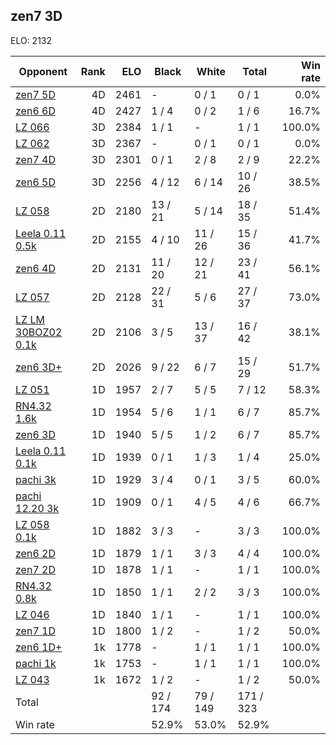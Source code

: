 ## zen7 3D ##

ELO: 2132

Opponent | Rank | ELO | Black | White | Total | Win rate
---------|-----:|----:|-------|-------|-------|-------:
[zen7 5D](zen7%205D.md) | 4D | 2461 | - | 0 / 1 | 0 / 1 | 0.0%
[zen6 6D](zen6%206D.md) | 4D | 2427 | 1 / 4 | 0 / 2 | 1 / 6 | 16.7%
[LZ 066](LZ%20066.md) | 3D | 2384 | 1 / 1 | - | 1 / 1 | 100.0%
[LZ 062](LZ%20062.md) | 3D | 2367 | - | 0 / 1 | 0 / 1 | 0.0%
[zen7 4D](zen7%204D.md) | 3D | 2301 | 0 / 1 | 2 / 8 | 2 / 9 | 22.2%
[zen6 5D](zen6%205D.md) | 3D | 2256 | 4 / 12 | 6 / 14 | 10 / 26 | 38.5%
[LZ 058](LZ%20058.md) | 2D | 2180 | 13 / 21 | 5 / 14 | 18 / 35 | 51.4%
[Leela 0.11 0.5k](Leela%200.11%200.5k.md) | 2D | 2155 | 4 / 10 | 11 / 26 | 15 / 36 | 41.7%
[zen6 4D](zen6%204D.md) | 2D | 2131 | 11 / 20 | 12 / 21 | 23 / 41 | 56.1%
[LZ 057](LZ%20057.md) | 2D | 2128 | 22 / 31 | 5 / 6 | 27 / 37 | 73.0%
[LZ LM 30BOZ02 0.1k](LZ%20LM%2030BOZ02%200.1k.md) | 2D | 2106 | 3 / 5 | 13 / 37 | 16 / 42 | 38.1%
[zen6 3D+](zen6%203D+.md) | 2D | 2026 | 9 / 22 | 6 / 7 | 15 / 29 | 51.7%
[LZ 051](LZ%20051.md) | 1D | 1957 | 2 / 7 | 5 / 5 | 7 / 12 | 58.3%
[RN4.32 1.6k](RN4.32%201.6k.md) | 1D | 1954 | 5 / 6 | 1 / 1 | 6 / 7 | 85.7%
[zen6 3D](zen6%203D.md) | 1D | 1940 | 5 / 5 | 1 / 2 | 6 / 7 | 85.7%
[Leela 0.11 0.1k](Leela%200.11%200.1k.md) | 1D | 1939 | 0 / 1 | 1 / 3 | 1 / 4 | 25.0%
[pachi 3k](pachi%203k.md) | 1D | 1929 | 3 / 4 | 0 / 1 | 3 / 5 | 60.0%
[pachi 12.20 3k](pachi%2012.20%203k.md) | 1D | 1909 | 0 / 1 | 4 / 5 | 4 / 6 | 66.7%
[LZ 058 0.1k](LZ%20058%200.1k.md) | 1D | 1882 | 3 / 3 | - | 3 / 3 | 100.0%
[zen6 2D](zen6%202D.md) | 1D | 1879 | 1 / 1 | 3 / 3 | 4 / 4 | 100.0%
[zen7 2D](zen7%202D.md) | 1D | 1878 | 1 / 1 | - | 1 / 1 | 100.0%
[RN4.32 0.8k](RN4.32%200.8k.md) | 1D | 1850 | 1 / 1 | 2 / 2 | 3 / 3 | 100.0%
[LZ 046](LZ%20046.md) | 1D | 1840 | 1 / 1 | - | 1 / 1 | 100.0%
[zen7 1D](zen7%201D.md) | 1D | 1800 | 1 / 2 | - | 1 / 2 | 50.0%
[zen6 1D+](zen6%201D+.md) | 1k | 1778 | - | 1 / 1 | 1 / 1 | 100.0%
[pachi 1k](pachi%201k.md) | 1k | 1753 | - | 1 / 1 | 1 / 1 | 100.0%
[LZ 043](LZ%20043.md) | 1k | 1672 | 1 / 2 | - | 1 / 2 | 50.0%
Total | | | 92 / 174 | 79 / 149 | 171 / 323 | 
Win rate| | | 52.9% | 53.0% | 52.9% | 

